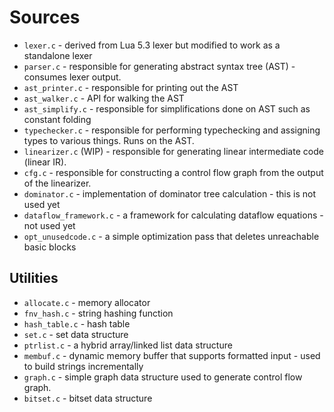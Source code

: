 # Sources

* `lexer.c` - derived from Lua 5.3 lexer but modified to work as a standalone lexer
* `parser.c` - responsible for generating abstract syntax tree (AST) - consumes lexer output.
* `ast_printer.c` - responsible for printing out the AST
* `ast_walker.c` - API for walking the AST
* `ast_simplify.c` - responsible for simplifications done on AST such as constant folding
* `typechecker.c` - responsible for performing typechecking and assigning types to various things. Runs on the AST.
* `linearizer.c` (WIP) - responsible for generating linear intermediate code (linear IR).
* `cfg.c` - responsible for constructing a control flow graph from the output of the linearizer.
* `dominator.c` - implementation of dominator tree calculation - this is not used yet
* `dataflow_framework.c` - a framework for calculating dataflow equations - not used yet
* `opt_unusedcode.c` - a simple optimization pass that deletes unreachable basic blocks

## Utilities

* `allocate.c` - memory allocator
* `fnv_hash.c` - string hashing function
* `hash_table.c` - hash table
* `set.c` - set data structure
* `ptrlist.c` - a hybrid array/linked list data structure
* `membuf.c` - dynamic memory buffer that supports formatted input - used to build strings incrementally
* `graph.c` - simple graph data structure used to generate control flow graph.
* `bitset.c` - bitset data structure
